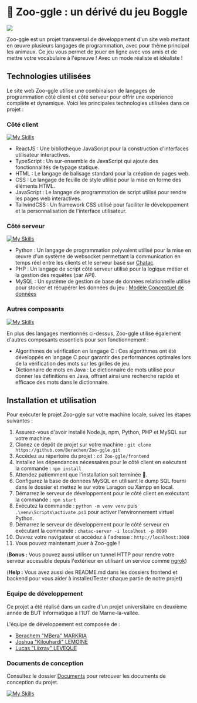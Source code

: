 # 🦁 Zoo-ggle : un dérivé du jeu Boggle

<img src="https://i.ibb.co/mhH0Nrb/image.png">

<!--
<table border="0">
    <tr>
        <td>
            <img src="https://i.ibb.co/mhH0Nrb/image.png">
            ____________________________________
        </td>
        <td>
            <img src="./screenshots/Remise.png">
            ___________________________________________________________________________________________________________________________________
        </td>
        <td>
            <img src="./screenshots/Remise.png">
            ___________________________________________________________________________________________________________________________________
        </td>
        <td>
            <img src="./screenshots/Graphique.png">
            _______________________________________________________________________
        </td>
    </tr>
</table>
-->


Zoo-ggle est un projet transversal de développement d'un site web mettant en œuvre plusieurs langages de programmation, avec pour thème principal les animaux. Ce jeu vous permet de jouer en ligne avec vos amis et de mettre votre vocabulaire à l'épreuve ! Avec un mode réaliste et idéaliste ! 

## Technologies utilisées

Le site web Zoo-ggle utilise une combinaison de langages de programmation côté client et côté serveur pour offrir une expérience complète et dynamique. Voici les principales technologies utilisées dans ce projet :

### Côté client
[![My Skills](https://skillicons.dev/icons?i=react,ts,js,html,tailwind)](https://skillicons.dev)

- ReactJS : Une bibliothèque JavaScript pour la construction d'interfaces utilisateur interactives.
- TypeScript : Un sur-ensemble de JavaScript qui ajoute des fonctionnalités de typage statique.
- HTML : Le langage de balisage standard pour la création de pages web.
- CSS : Le langage de feuille de style utilisé pour la mise en forme des éléments HTML.
- JavaScript : Le langage de programmation de script utilisé pour rendre les pages web interactives.
- TailwindCSS : Un framework CSS utilisé pour faciliter le développement et la personnalisation de l'interface utilisateur.


### Côté serveur
[![My Skills](https://skillicons.dev/icons?i=php,python,mysql)](https://skillicons.dev)
- Python : Un langage de programmation polyvalent utilisé pour la mise en œuvre d'un système de websocket permettant la communication en temps réel entre les clients et le serveur basé sur [Chatac](https://gitlab.com/codefish42/chatac).
- PHP : Un langage de script côté serveur utilisé pour la logique métier et la gestion des requêtes (par API).
- MySQL : Un système de gestion de base de données relationnelle utilisé pour stocker et récupérer les données du jeu : [Modèle Conceptuel de données](https://github.com/Berachem/Zoo-ggle/files/9818120/Note.d.intention.pdf)

### Autres composants
[![My Skills](https://skillicons.dev/icons?i=c,java)](https://skillicons.dev)

En plus des langages mentionnés ci-dessus, Zoo-ggle utilise également d'autres composants essentiels pour son fonctionnement :

- Algorithmes de vérification en langage C : Ces algorithmes ont été développés en langage C pour garantir des performances optimales lors de la vérification des mots sur les grilles de jeu.
- Dictionnaire de mots en Java : Le dictionnaire de mots utilisé pour donner les définitions en Java, offrant ainsi une recherche rapide et efficace des mots dans le dictionnaire.

## Installation et utilisation

Pour exécuter le projet Zoo-ggle sur votre machine locale, suivez les étapes suivantes :

1. Assurez-vous d'avoir installé Node.js, npm, Python, PHP et MySQL sur votre machine.
2. Clonez ce dépôt de projet sur votre machine : `git clone https://github.com/Berachem/Zoo-ggle.git`
3. Accédez au répertoire du projet : `cd Zoo-ggle/frontend`
4. Installez les dépendances nécessaires pour le côté client en exécutant la commande : `npm install`
5. Attendez patiemment que l'installation soit terminée 🙂.
6. Configurez la base de données MySQL en utilisant le dump SQL fourni dans le dossier et mettez le sur votre Laragon ou Xampp en local.
7. Démarrez le serveur de développement pour le côté client en exécutant la commande : `npm start`
8. Exécutez la commande : `python -m venv venv` puis ` .\venv\Scripts\activate.ps1` pour activer l'environnement virtuel Python.
9. Démarrez le serveur de développement pour le côté serveur en exécutant la commande : `chatac-server -i localhost -p 8090`
10. Ouvrez votre navigateur et accédez à l'adresse : `http://localhost:3000`
11. Vous pouvez maintenant jouer à Zoo-ggle !

(__Bonus :__ Vous pouvez aussi utiliser un tunnel HTTP pour rendre votre serveur accessible depuis l'extérieur en utilisant un service comme [ngrok](https://ngrok.com/))

(__Help :__ Vous avez aussi des README.md dans les dossiers frontend et backend pour vous aider à installer/Tester chaque partie de notre projet)



### Equipe de développement

Ce projet a été réalisé dans un cadre d'un projet universitaire en deuxième année de BUT Informatique à l'IUT de Marne-la-vallée. 

L'équipe de développement est composée de :

- [Berachem "MBera" MARKRIA ](https://github.com/Berachem/ "Berachem")
- [Joshua "Kilouhardi" LEMOINE](https://github.com/LemoineJoshua "Joshua")
- [Lucas "Liixray" LEVEQUE](https://github.com/Liixray "Lucas")

### Documents de conception

Consultez le dossier [Documents](./docs) pour retrouver les documents de conception du projet.

[![My Skills](https://skillicons.dev/icons?i=figma)](https://www.figma.com/file/ih2HV31Co3sSWCgXnjEdbG/Zoo-ggle?type=design&node-id=0%3A1&t=tIQLUInMQl6C3LwK-1) 



